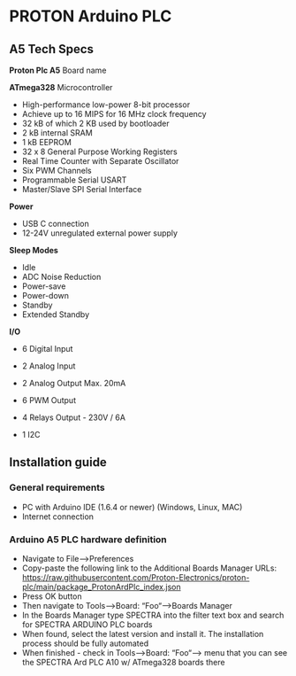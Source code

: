 # PROTON Arduino PLC

## A5 Tech Specs

**Proton Plc A5** Board name

**ATmega328** Microcontroller  
- High-performance low-power 8-bit processor
- Achieve up to 16 MIPS for 16 MHz clock frequency
- 32 kB of which 2 KB used by bootloader
- 2 kB internal SRAM
- 1 kB EEPROM
- 32 x 8 General Purpose Working Registers
- Real Time Counter with Separate Oscillator
- Six PWM Channels
- Programmable Serial USART
- Master/Slave SPI Serial Interface

**Power**  
- USB C connection
- 12-24V unregulated external power supply

**Sleep Modes**  
- Idle
- ADC Noise Reduction
- Power-save
- Power-down
- Standby
- Extended Standby

**I/O**  
- 6 Digital Input
- 2 Analog Input
- 2 Analog Output Max. 20mA

- 6 PWM Output
- 4 Relays Output - 230V / 6A
- 1 I2C 

## Installation guide

### General requirements

* PC with Arduino IDE (1.6.4 or newer) (Windows, Linux, MAC)
* Internet connection

### Arduino A5 PLC hardware definition

* Navigate to File–>Preferences
* Copy-paste the following link to the Additional Boards Manager URLs: https://raw.githubusercontent.com/Proton-Electronics/proton-plc/main/package_ProtonArdPlc_index.json
* Press OK button
* Then navigate to Tools–>Board: “Foo“–>Boards Manager
* In the Boards Manager type SPECTRA into the filter text box and search for SPECTRA ARDUINO PLC boards
* When found, select the latest version and install it. The installation process should be fully automated
* When finished - check in Tools–>Board: “Foo“–> menu that you can see the SPECTRA Ard PLC A10 w/ ATmega328 boards there
